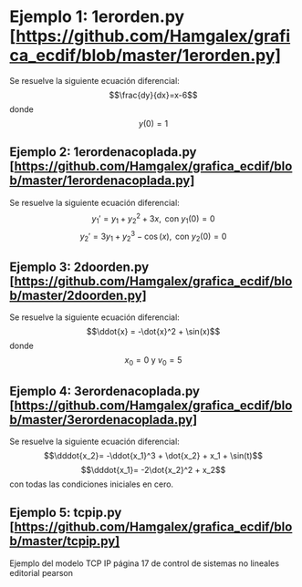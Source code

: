 
# Ejemplo 1: 1erorden.py [https://github.com/Hamgalex/grafica_ecdif/blob/master/1erorden.py] 
Se resuelve la siguiente ecuación diferencial:
$$\frac{dy}{dx}=x-6$$ donde $$y(0)=1$$

## Ejemplo 2: 1erordenacoplada.py [https://github.com/Hamgalex/grafica_ecdif/blob/master/1erordenacoplada.py] 
Se resuelve la siguiente ecuación diferencial:
$$y_1' = y_1 + y_2^2 + 3x, \text{ con  } y_1(0)=0$$
$$y_2' = 3y_1 + y_2^3 - \cos(x), \text{ con  } y_2(0)=0$$

## Ejemplo 3: 2doorden.py [https://github.com/Hamgalex/grafica_ecdif/blob/master/2doorden.py] 
Se resuelve la siguiente ecuación diferencial:
$$\ddot{x} = -\dot{x}^2 + \sin(x)$$ donde $$x_0=0 \text{ y }  v_0=5$$



## Ejemplo 4: 3erordenacoplada.py [https://github.com/Hamgalex/grafica_ecdif/blob/master/3erordenacoplada.py] 
Se resuelve la siguiente ecuación diferencial:
$$\dddot{x_2}= -\ddot{x_1}^3 + \dot{x_2} + x_1 + \sin(t)$$
$$\dddot{x_1}= -2\dot{x_2}^2 + x_2$$
con todas las condiciones iniciales en cero.

## Ejemplo 5: tcpip.py [https://github.com/Hamgalex/grafica_ecdif/blob/master/tcpip.py] 
Ejemplo del modelo TCP IP página 17 de control de sistemas no lineales editorial pearson
